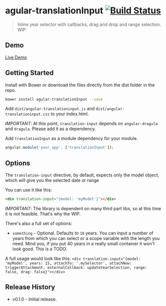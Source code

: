 # agular-translationInput [![Build Status](https://travis-ci.org/arthurianx/angular-translationinput.png?branch=master)](https://travis-ci.org/arthurianx/angular-translationinput)

> Inline year selector with callbacks, drag and drop and range selection. WIP.

## Demo

[Live Demo](http://arthurianx.github.io/angular-translationinput/demo)

## Getting Started

Install with Bower or download the files directly from the dist folder in the repo.

```bash
bower install agular-translationInput --save
```

Add `dist/angular-translationinput.js` and `dist/angular-translationinput.css` to your index.html.

*IMPORTANT*: At this point, `translation-input` depends on `angular-dragula` and `dragula`. Please add it as a dependency.

Add `translationInput` as a module dependency for your module.

```js
angular.module('your_app', ['translationInput']);
```

## Options

The `translation-input` directive, by default, expects only the model object, which will give you the selected date or range

You can use it like this:

```html
<div translation-input="{model: 'myModel'}"></div>
```
*IMPORTANT*: The library is dependent on many third part libs, so at this time it is not feasible. That's why the WIP.

There's also a full set of options:

* `something` - Optional.  Defaults to `10` years. You can input a number of years from which you can select or a scope variable with the length you need. Mind you, if you put 40 years in a really small container it won't look good. This is a TODO.

A full usage would look like this: `<div translation-input="{model: 'myModel', years: 15, attachTo: '.mySelector', attachNow: triggerAttachment, externalCallback: updateYearSelection, range: false, drag: false}"></div>`




## Release History
 * v0.1.0 - Initial release.
